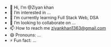 - 👋 Hi, I’m @Ziyan khan
- 👀 I’m interested in ...
- 🌱 I’m currently learning Full Stack Web, DSA 
- 💞️ I’m looking to collaborate on ...
- 📫 How to reach me 
     ziyankhan1363@gmail.com
- 😄 Pronouns: ...
- ⚡ Fun fact: ...

<!---
Ziyankhan2801/Ziyankhan2801 is a ✨ special ✨ repository because its `README.md` (this file) appears on your GitHub profile.
You can click the Preview link to take a look at your changes.
--->
